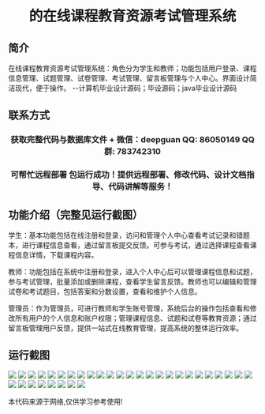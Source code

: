 <p><h1 align="center">的在线课程教育资源考试管理系统</h1></p>

## 简介
在线课程教育资源考试管理系统：角色分为学生和教师；功能包括用户登录、课程信息管理、试题管理、试卷管理、考试管理、留言板管理与个人中心。界面设计简洁现代，便于操作。    --计算机毕业设计源码；毕设源码；java毕业设计源码


## 联系方式
<p><h3 align="center">获取完整代码与数据库文件 + 微信：deepguan QQ: 86050149 QQ群: 783742310</h3></p>
<p><h3 align="center">可帮忙远程部署 包运行成功！提供远程部署、修改代码、设计文档指导、代码讲解等服务！</h3></p>

## 功能介绍（完整见运行截图）
学生：基本功能包括在线注册和登录，访问和管理个人中心查看考试记录和错题本，进行课程信息查看，通过留言板提交反馈。可参与考试，通过选择课程查看课程信息详情，下载课程内容。

教师：功能包括在系统中注册和登录，进入个人中心后可以管理课程信息和试题，参与考试管理，批量添加或删除课程，查看学生留言反馈。教师也可以编辑和管理试卷和考试题目，包括答案和分数设置，查看和维护个人信息。

管理员：作为管理员，可进行教师和学生账号管理，系统后台的操作包括查看和修改所有用户的个人信息和账户权限；管理课程信息、试题和试卷等教育资源；通过留言板管理用户反馈，提供一站式在线教育管理，提高系统的整体运行效率。


## 运行截图
![](https://bs-1329754181.cos.ap-shanghai.myqcloud.com/ssm/OnlineCourseEducationResourceExamManagementSystem/img/001.jpg)
![](https://bs-1329754181.cos.ap-shanghai.myqcloud.com/ssm/OnlineCourseEducationResourceExamManagementSystem/img/002.jpg)
![](https://bs-1329754181.cos.ap-shanghai.myqcloud.com/ssm/OnlineCourseEducationResourceExamManagementSystem/img/003.jpg)
![](https://bs-1329754181.cos.ap-shanghai.myqcloud.com/ssm/OnlineCourseEducationResourceExamManagementSystem/img/004.jpg)
![](https://bs-1329754181.cos.ap-shanghai.myqcloud.com/ssm/OnlineCourseEducationResourceExamManagementSystem/img/005.jpg)
![](https://bs-1329754181.cos.ap-shanghai.myqcloud.com/ssm/OnlineCourseEducationResourceExamManagementSystem/img/006.jpg)
![](https://bs-1329754181.cos.ap-shanghai.myqcloud.com/ssm/OnlineCourseEducationResourceExamManagementSystem/img/007.jpg)
![](https://bs-1329754181.cos.ap-shanghai.myqcloud.com/ssm/OnlineCourseEducationResourceExamManagementSystem/img/008.jpg)
![](https://bs-1329754181.cos.ap-shanghai.myqcloud.com/ssm/OnlineCourseEducationResourceExamManagementSystem/img/009.jpg)
![](https://bs-1329754181.cos.ap-shanghai.myqcloud.com/ssm/OnlineCourseEducationResourceExamManagementSystem/img/010.jpg)
![](https://bs-1329754181.cos.ap-shanghai.myqcloud.com/ssm/OnlineCourseEducationResourceExamManagementSystem/img/011.jpg)
![](https://bs-1329754181.cos.ap-shanghai.myqcloud.com/ssm/OnlineCourseEducationResourceExamManagementSystem/img/012.jpg)
![](https://bs-1329754181.cos.ap-shanghai.myqcloud.com/ssm/OnlineCourseEducationResourceExamManagementSystem/img/013.jpg)
![](https://bs-1329754181.cos.ap-shanghai.myqcloud.com/ssm/OnlineCourseEducationResourceExamManagementSystem/img/014.jpg)
![](https://bs-1329754181.cos.ap-shanghai.myqcloud.com/ssm/OnlineCourseEducationResourceExamManagementSystem/img/015.jpg)
![](https://bs-1329754181.cos.ap-shanghai.myqcloud.com/ssm/OnlineCourseEducationResourceExamManagementSystem/img/016.jpg)
![](https://bs-1329754181.cos.ap-shanghai.myqcloud.com/ssm/OnlineCourseEducationResourceExamManagementSystem/img/017.jpg)
![](https://bs-1329754181.cos.ap-shanghai.myqcloud.com/ssm/OnlineCourseEducationResourceExamManagementSystem/img/018.jpg)
![](https://bs-1329754181.cos.ap-shanghai.myqcloud.com/ssm/OnlineCourseEducationResourceExamManagementSystem/img/019.jpg)
![](https://bs-1329754181.cos.ap-shanghai.myqcloud.com/ssm/OnlineCourseEducationResourceExamManagementSystem/img/020.jpg)
![](https://bs-1329754181.cos.ap-shanghai.myqcloud.com/ssm/OnlineCourseEducationResourceExamManagementSystem/img/021.jpg)
![](https://bs-1329754181.cos.ap-shanghai.myqcloud.com/ssm/OnlineCourseEducationResourceExamManagementSystem/img/022.jpg)
![](https://bs-1329754181.cos.ap-shanghai.myqcloud.com/ssm/OnlineCourseEducationResourceExamManagementSystem/img/023.jpg)
![](https://bs-1329754181.cos.ap-shanghai.myqcloud.com/ssm/OnlineCourseEducationResourceExamManagementSystem/img/024.jpg)
![](https://bs-1329754181.cos.ap-shanghai.myqcloud.com/ssm/OnlineCourseEducationResourceExamManagementSystem/img/025.jpg)
![](https://bs-1329754181.cos.ap-shanghai.myqcloud.com/ssm/OnlineCourseEducationResourceExamManagementSystem/img/026.jpg)
![](https://bs-1329754181.cos.ap-shanghai.myqcloud.com/ssm/OnlineCourseEducationResourceExamManagementSystem/img/027.jpg)
![](https://bs-1329754181.cos.ap-shanghai.myqcloud.com/ssm/OnlineCourseEducationResourceExamManagementSystem/img/028.jpg)
![](https://bs-1329754181.cos.ap-shanghai.myqcloud.com/ssm/OnlineCourseEducationResourceExamManagementSystem/img/029.jpg)
![](https://bs-1329754181.cos.ap-shanghai.myqcloud.com/ssm/OnlineCourseEducationResourceExamManagementSystem/img/030.jpg)
![](https://bs-1329754181.cos.ap-shanghai.myqcloud.com/ssm/OnlineCourseEducationResourceExamManagementSystem/img/031.jpg)
![](https://bs-1329754181.cos.ap-shanghai.myqcloud.com/ssm/OnlineCourseEducationResourceExamManagementSystem/img/032.jpg)
![](https://bs-1329754181.cos.ap-shanghai.myqcloud.com/ssm/OnlineCourseEducationResourceExamManagementSystem/img/033.jpg)

<p>本代码来源于网络,仅供学习参考使用!</p>
